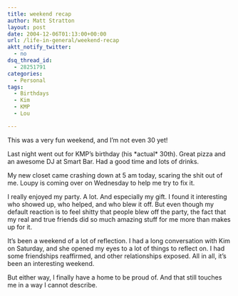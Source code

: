 ```yaml
---
title: weekend recap
author: Matt Stratton
layout: post
date: 2004-12-06T01:13:00+00:00
url: /life-in-general/weekend-recap
aktt_notify_twitter:
  - no
dsq_thread_id:
  - 28251791
categories:
  - Personal
tags:
  - Birthdays
  - Kim
  - KMP
  - Lou

---
```

This was a very fun weekend, and I&#8217;m not even 30 yet!

Last night went out for KMP&#8217;s birthday (his \*actual\* 30th). Great pizza and an awesome DJ at Smart Bar. Had a good time and lots of drinks.

My new closet came crashing down at 5 am today, scaring the shit out of me. Loupy is coming over on Wednesday to help me try to fix it.

I really enjoyed my party. A lot. And especially my gift. I found it interesting who showed up, who helped, and who blew it off. But even though my default reaction is to feel shitty that people blew off the party, the fact that my real and true friends did so much amazing stuff for me more than makes up for it.

It&#8217;s been a weekend of a lot of reflection. I had a long conversation with Kim on Saturday, and she opened my eyes to a lot of things to reflect on. I had some friendships reaffirmed, and other relationships exposed. All in all, it&#8217;s been an interesting weekend.

But either way, I finally have a home to be proud of. And that still touches me in a way I cannot describe.